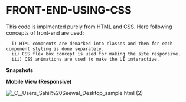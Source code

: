 # FRONT-END-USING-CSS
This code is implmented purely from HTML and CSS. Here following concepts of front-end are used:<br>
```
  i) HTML compnents are demarked into classes and then for each component styling is done separately.
  ii) CSS flex box concept is used for making the site responsive.
  iii) CSS animations are used to make the UI interactive.
```

**Snapshots**

**Mobile View (Responsive)**

![_C__Users_Sahil%20Seewal_Desktop_sample html (2)](https://github.com/user-attachments/assets/a74b91c1-3f4f-423d-9382-a5dbb773bb3b)

